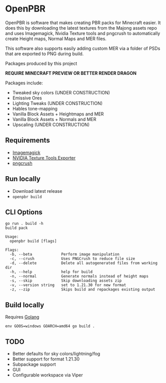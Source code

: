 # OpenPBR

OpenPBR is software that makes creating PBR packs for Minecraft easier. It does this by downloading the latest textures from the Majong assets repo and uses Imagemagick, Nvidia Texture tools and pngcrush to automatically create Height maps, Normal Maps and MER files.

This software also supports easily adding custom MER via a folder of PSDs that are exported to PNG during build.

Packages produced by this project

**REQUIRE MINECRAFT PREVIEW OR BETTER RENDER DRAGON**

Packages include:

- Tweaked sky colors (UNDER CONSTRUCTION)
- Emissive Ores
- Lighting Tweaks (UNDER CONSTRUCTION)
- Hables tone-mapping
- Vanilla Block Assets + Heightmaps and MER
- Vanilla Block Assets + Normals and MER
- Upscaling (UNDER CONSTRUCTION)

## Requirements

- [Imagemagick](https://imagemagick.org/)
- [NVIDIA Texture Tools Exporter](https://developer.nvidia.com/texture-tools-exporter)
- [pngcrush](https://pmt.sourceforge.io/pngcrush/)

## Run locally

- Download latest release
- `openpbr build`

## CLI Options

```
go run . build -h
build pack

Usage:
  openpbr build [flags]

Flags:
  -b, --beta             Perform image manipulation
  -c, --crush            Uses PNGCrush to reduce file size
  -d, --delete           Delete all autogenerated files from working dir
  -h, --help             help for build
  -n, --normal           Generate normals instead of height maps
  -s, --skip             Skip downloading assets zip
  -v, --version string   set to 1.21.30 for new format
  -z, --zip              Skips build and repackages existing output
```

## Build locally

Requires [Golang](https://go.dev/doc/install)

`env GOOS=windows GOARCH=amd64 go build .`

## TODO

- Better defaults for sky colors/lightning/fog
- Better support for format 1.21.30
- Subpackage support
- GUI
- Configurable workspace via Viper
